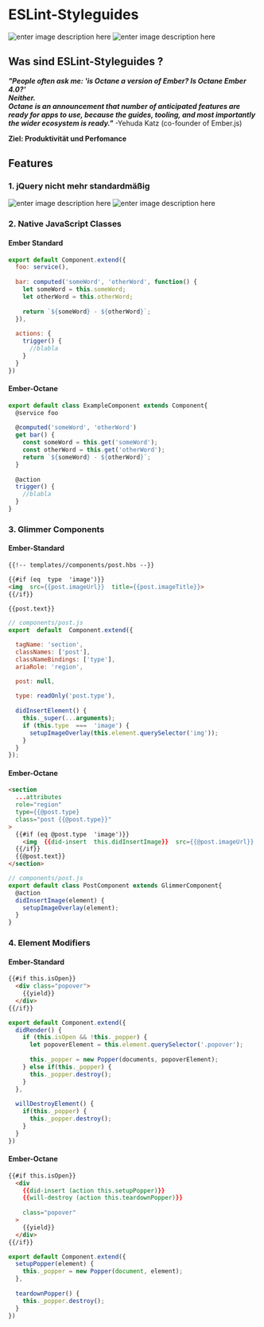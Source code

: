 ﻿# ESLint-Styleguides

![enter image description here](https://res.cloudinary.com/practicaldev/image/fetch/s--AMz6SUme--/c_limit%2Cf_auto%2Cfl_progressive%2Cq_auto%2Cw_880/https://thepracticaldev.s3.amazonaws.com/i/jv8mmasb5mf0ilw5q1lz.png)
![enter image description here](https://cdn-images-1.medium.com/max/1600/1*EJf1MIFRPIOUd_Rns8Yqiw.png)

## Was sind ESLint-Styleguides ?

***"People often ask me: 'is Octane a version of Ember? Is Octane Ember 4.0?'  
Neither.  
Octane is an announcement that number of anticipated features are ready for apps to use, because the guides, tooling, and most importantly the wider ecosystem is ready."***   -Yehuda Katz (co-founder of Ember.js)

**Ziel: Produktivität und Perfomance**

## Features

### 1.  jQuery nicht mehr standardmäßig

![enter image description here](https://upload.wikimedia.org/wikipedia/commons/thumb/f/fd/JQuery-Logo.svg/768px-JQuery-Logo.svg.png) ![enter image description here](https://media.giphy.com/media/1jkVi22T6iUrQJUNqk/giphy.gif)

### 2. Native JavaScript Classes

  ####  Ember Standard

```javascript
export default Component.extend({
  foo: service(),
      
  bar: computed('someWord', 'otherWord', function() {
    let someWord = this.someWord;
    let otherWord = this.otherWord;
         
    return `${someWord} - ${otherWord}`;
  }),
       
  actions: {
    trigger() {
      //blabla
    }
  }
}) 
```

####  Ember-Octane

```javascript
export default class ExampleComponent extends Component{
  @service foo
  
  @computed('someWord', 'otherWord')
  get bar() {
    const someWord = this.get('someWord');
    const otherWord = this.get('otherWord');
    return `${someWord} - ${otherWord}`;
  }
  
  @action
  trigger() {
    //blabla
  }
}
```
    
### 3. Glimmer Components

#### Ember-Standard

```html
{{!-- templates//components/post.hbs --}}

{{#if (eq  type  'image')}}
<img  src={{post.imageUrl}}  title={{post.imageTitle}}>
{{/if}}

{{post.text}}
```
```javascript
// components/post.js
export  default  Component.extend({

  tagName: 'section',
  classNames: ['post'],
  classNameBindings: ['type'],
  ariaRole: 'region',

  post: null,
  
  type: readOnly('post.type'),
  
  didInsertElement() {
    this._super(...arguments);
    if (this.type  ===  'image') {
      setupImageOverlay(this.element.querySelector('img'));
    } 
  }
});
```

#### Ember-Octane

```html
<section
  ...attributes
  role="region"
  type={{@post.type}
  class="post {{@post.type}}"
>
  {{#if (eq @post.type  'image')}}
    <img  {{did-insert  this.didInsertImage}}  src={{@post.imageUrl}}  title={{@post.imageTitle}}/>
  {{/if}}
  {{@post.text}}
</section>
```
```javascript
// components/post.js
export default class PostComponent extends GlimmerComponent{
  @action
  didInsertImage(element) {
    setupImageOverlay(element);
  }
}
```

### 4. Element Modifiers

#### Ember-Standard
```html
{{#if this.isOpen}}
  <div class="popover">
    {{yield}}
  </div>
{{/if}}
```
```javascript
export default Component.extend({
  didRender() {
    if (this.isOpen && !this._popper) {
      let popoverElement = this.element.querySelector('.popover');
       
      this._popper = new Popper(documents, popoverElement);
    } else if(this._popper) {
      this._popper.destroy();
    }
  },
   
  willDestroyElement() {
    if(this._popper) {
      this._popper.destroy();
    }
  }
})
```
#### Ember-Octane

```html
{{#if this.isOpen}}
  <div 
    {{did-insert (action this.setupPopper)}}
    {{will-destroy (action this.teardownPopper)}}
     
    class="popover"
  >
    {{yield}}
  </div>
{{/if}}
```

```javascript
export default Component.extend({
  setupPopper(element) {
    this._popper = new Popper(document, element);
  },
   
  teardownPopper() {
    this._popper.destroy();
  }
})
```
